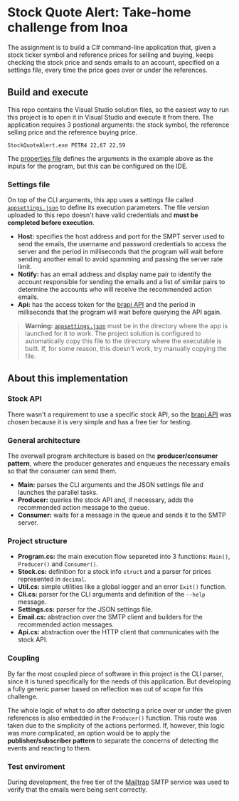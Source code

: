 # Stock Quote Alert: Take-home challenge from Inoa

The assignment is to build a C# command-line application that, given a stock ticker symbol and reference prices for selling and buying, keeps checking the stock price and sends emails to an account, specified on a settings file, every time the price goes over or under the references.


## Build and execute

This repo contains the Visual Studio solution files, so the easiest way to run this project is to open it in Visual Studio and execute it from there. The application requires 3 postional arguments: the stock symbol, the reference selling price and the reference buying price.

```~shell
StockQuoteAlert.exe PETR4 22,67 22,59
```

The [properties file](Properties/launchSettings.json) defines the arguments in the example above as the inputs for the program, but this can be configured on the IDE.

### Settings file

On top of the CLI arguments, this app uses a settings file called [`appsettings.json`](appsettings.json) to define its execution parameters. The file version uploaded to this repo doesn't have valid credentials and **must be completed before execution**.

- **Host:** specifies the host address and port for the SMPT server used to send the emails, the username and password credentials to access the server and the period in milliseconds that the program will wait before sending another email to avoid spamming and passing the server rate limit.
- **Notify:** has an email address and display name pair to identify the account responsible for sending the emails and a list of similar pairs to determine the accounts who will receive the recommended action emails.
- **Api:** has the access token for the [brapi API](https://brapi.dev/) and the period in milliseconds that the program will wait before querying the API again.

> **Warning:** [`appsettings.json`](appsettings.json) must be in the directory where the app is launched for it to work. The project solution is configured to automatically copy this file to the directory where the executable is built. If, for some reason, this doesn't work, try manually copying the file.


## About this implementation

### Stock API

There wasn't a requirement to use a specific stock API, so the [brapi API](https://brapi.dev/) was chosen because it is very simple and has a free tier for testing.

### General architecture

The overwall program architecture is based on the **producer/consumer pattern**, where the producer generates and enqueues the necessary emails so that the consumer can send them.

- **Main:** parses the CLI arguments and the JSON settings file and launches the parallel tasks.
- **Producer:** queries the stock API and, if necessary, adds the recommended action message to the queue.
- **Consumer:** waits for a message in the queue and sends it to the SMTP server.

### Project structure

- **Program.cs:** the main execution flow separeted into 3 functions: `Main()`, `Producer()` and `Consumer()`.
- **Stock.cs:** definition for a stock info `struct` and a parser for prices represented in `decimal`.
- **Util.cs:** simple utilities like a global logger and an error `Exit()` function.
- **Cli.cs:** parser for the CLI arguments and definition of the `--help` message.
- **Settings.cs:** parser for the JSON settings file.
- **Email.cs:** abstraction over the SMTP client and builders for the recommended action messages.
- **Api.cs:** abstraction over the HTTP client that communicates with the stock API.

### Coupling

By far the most coupled piece of software in this project is the CLI parser, since it is tuned specifically for the needs of this application. But developing a fully generic parser based on reflection was out of scope for this challenge.

The whole logic of what to do after detecting a price over or under the given references is also embedded in the `Producer()` function. This route was taken due to the simplicity of the actions performed. If, however, this logic was more complicated, an option would be to apply the **publisher/subscriber pattern** to separate the concerns of detecting the events and reacting to them.

### Test enviroment

During development, the free tier of the [Mailtrap](https://mailtrap.io/) SMTP service was used to verify that the emails were being sent correctly.

